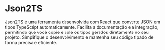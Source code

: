 # Json2TS

Json2TS é uma ferramenta desenvolvida com React que converte JSON em tipos TypeScript automaticamente. Facilita a documentação e a integração, permitindo que você copie e cole os tipos gerados diretamente no seu projeto. Simplifique o desenvolvimento e mantenha seu código tipado de forma precisa e eficiente.